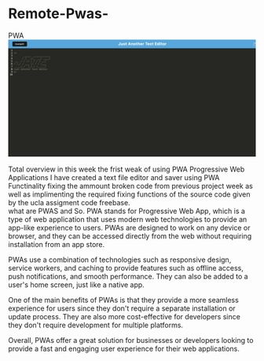 # Remote-Pwas-
PWA
<img src = "./jatereadme.png">

Total overview in this week the frist weak of using PWA Progressive Web Applications I have created a text file editor and saver using PWA Functinality fixing the ammount broken code from previous project week as well as implimenting the required fixing functions of the source code given by the ucla assigment code freebase.  
what are PWAS and So. 
PWA stands for Progressive Web App, which is a type of web application that uses modern web technologies to provide an app-like experience to users. PWAs are designed to work on any device or browser, and they can be accessed directly from the web without requiring installation from an app store.

PWAs use a combination of technologies such as responsive design, service workers, and caching to provide features such as offline access, push notifications, and smooth performance. They can also be added to a user's home screen, just like a native app.

One of the main benefits of PWAs is that they provide a more seamless experience for users since they don't require a separate installation or update process. They are also more cost-effective for developers since they don't require development for multiple platforms.

Overall, PWAs offer a great solution for businesses or developers looking to provide a fast and engaging user experience for their web applications.